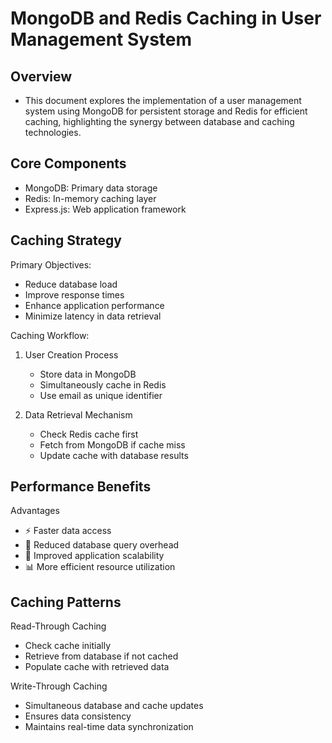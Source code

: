 # MongoDB and Redis Caching in User Management System

## Overview

- This document explores the implementation of a user management system using MongoDB for persistent storage and Redis for efficient caching, highlighting the synergy between database and caching technologies.

## Core Components

- MongoDB: Primary data storage
- Redis: In-memory caching layer
- Express.js: Web application framework

## Caching Strategy

Primary Objectives:

- Reduce database load
- Improve response times
- Enhance application performance
- Minimize latency in data retrieval

Caching Workflow:

1. User Creation Process

   - Store data in MongoDB
   - Simultaneously cache in Redis
   - Use email as unique identifier

2. Data Retrieval Mechanism
   - Check Redis cache first
   - Fetch from MongoDB if cache miss
   - Update cache with database results

## Performance Benefits

Advantages
  -  ⚡ Faster data access
  -  💾 Reduced database query overhead
  -  🚀 Improved application scalability
  -  📊 More efficient resource utilization

## Caching Patterns
Read-Through Caching

 - Check cache initially
 - Retrieve from database if not cached
 - Populate cache with retrieved data

Write-Through Caching
 - Simultaneous database and cache updates
 - Ensures data consistency
 - Maintains real-time data synchronization

